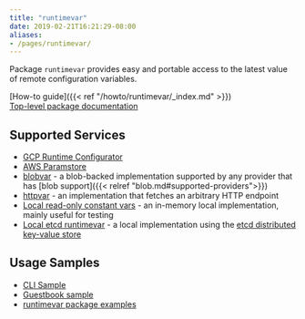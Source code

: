 ```yaml
---
title: "runtimevar"
date: 2019-02-21T16:21:29-08:00
aliases:
- /pages/runtimevar/
---
```


Package `runtimevar` provides easy and portable access to the latest value of
remote configuration variables.

<!--more-->

[How-to guide]({{< ref "/howto/runtimevar/_index.md" >}})<br>
[Top-level package documentation](https://godoc.org/gocloud.dev/runtimevar)

## Supported Services

* [GCP Runtime
  Configurator](https://godoc.org/gocloud.dev/runtimevar/gcpruntimeconfig)
* [AWS Paramstore](https://godoc.org/gocloud.dev/runtimevar/awsparamstore)
* [blobvar](https://godoc.org/gocloud.dev/runtimevar/blobvar) - a blob-backed
  implementation supported by any provider that has [blob support]({{< relref "blob.md#supported-providers">}})
* [httpvar](https://godoc.org/gocloud.dev/runtimevar/httpvar) - an
  implementation that fetches an arbitrary HTTP endpoint
* [Local read-only constant
  vars](https://godoc.org/gocloud.dev/runtimevar/constantvar) - an in-memory
  local implementation, mainly useful for testing
* [Local etcd runtimevar](https://godoc.org/gocloud.dev/runtimevar/etcdvar) - a
  local implementation using the [etcd distributed key-value
  store](https://github.com/etcd-io/etcd)

## Usage Samples

* [CLI Sample](https://github.com/google/go-cloud/tree/master/samples/gocdk-runtimevar)
* [Guestbook sample](https://gocloud.dev/tutorials/guestbook/)
* [runtimevar package examples](https://godoc.org/gocloud.dev/runtimevar#pkg-examples)
